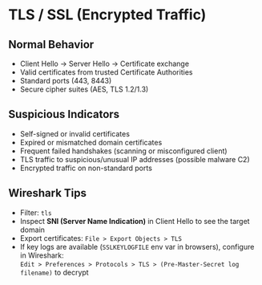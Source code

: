 # TLS / SSL (Encrypted Traffic)

## Normal Behavior
- Client Hello → Server Hello → Certificate exchange  
- Valid certificates from trusted Certificate Authorities  
- Standard ports (443, 8443)  
- Secure cipher suites (AES, TLS 1.2/1.3)  

## Suspicious Indicators
- Self-signed or invalid certificates  
- Expired or mismatched domain certificates  
- Frequent failed handshakes (scanning or misconfigured client)  
- TLS traffic to suspicious/unusual IP addresses (possible malware C2)  
- Encrypted traffic on non-standard ports  

## Wireshark Tips
- Filter: `tls`  
- Inspect **SNI (Server Name Indication)** in Client Hello to see the target domain  
- Export certificates: `File > Export Objects > TLS`  
- If key logs are available (`SSLKEYLOGFILE` env var in browsers), configure in Wireshark:  
  `Edit > Preferences > Protocols > TLS > (Pre-Master-Secret log filename)` to decrypt  
